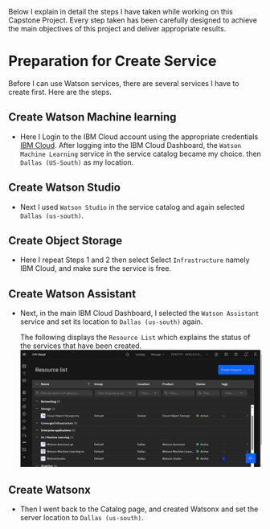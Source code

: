 Below I explain in detail the steps I have taken while working on this Capstone Project. Every step taken has been carefully designed to achieve the main objectives of this project and deliver appropriate results.

# Preparation for Create Service
Before I can use Watson services, there are several services I have to create first. Here are the steps.

## Create Watson Machine learning
  * Here I Login to the IBM Cloud account using the appropriate credentials [IBM Cloud](https://cloud.ibm.com/login).
    After logging into the IBM Cloud Dashboard, the `Watson Machine Learning` service in the service catalog became
    my choice. then `Dallas (US-South)` as my location.

## Create Watson Studio
  * Next I used `Watson Studio` in the service catalog and again selected `Dallas (us-south)`.

## Create Object Storage
  * Here I repeat Steps 1 and 2 then select Select `Infrastructure` namely IBM Cloud, and make sure the service is
    free.

## Create Watson Assistant
  * Next, in the main IBM Cloud Dashboard, I selected the `Watson Assistant` service and set its location to `Dallas
    (us-south)` again.

     The following displays the `Resource List` which explains the status of the services that have been created.
![Teks Alternatif](assets/img/Resource-List.png)

## Create Watsonx
  * Then I went back to the Catalog page, and created Watsonx and set the server location to `Dallas (us-south)`.
